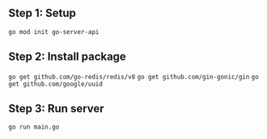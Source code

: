 ## Step 1: Setup
`go mod init go-server-api`

## Step 2: Install package
`go get github.com/go-redis/redis/v8`
`go get github.com/gin-gonic/gin`
`go get github.com/google/uuid`

## Step 3: Run server
`go run main.go`